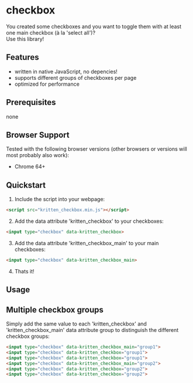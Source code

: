 # checkbox

You created some checkboxes and you want to toggle them with at least one  main checkbox (à la 'select all')?<br> 
Use this library!

## Features
* written in native JavaScript, no depencies!
* supports different groups of checkboxes per page
* optimized for performance

## Prerequisites
none

## Browser Support
Tested with the following browser versions (other browsers or versions will most probably also work):
* Chrome 64+

## Quickstart
1. Include the script into your webpage:
```html
<script src="kritten_checkbox.min.js"></script>
```
2. Add the data attribute 'kritten_checkbox' to your checkboxes:
```html
<input type="checkbox" data-kritten_checkbox>
```
3. Add the data attribute 'kritten_checkbox_main' to your main checkboxes:
```html
<input type="checkbox" data-kritten_checkbox_main>
```
4. Thats it!

## Usage
## Multiple checkbox groups
Simply add the same value to each 'kritten_checkbox' and 'kritten_checkbox_main' data attribute group to distinguish the different checkbox groups:
```html
<input type="checkbox" data-kritten_checkbox_main="group1">
<input type="checkbox" data-kritten_checkbox="group1">
<input type="checkbox" data-kritten_checkbox="group1">
<input type="checkbox" data-kritten_checkbox_main="group2">
<input type="checkbox" data-kritten_checkbox="group2">
<input type="checkbox" data-kritten_checkbox="group2">
```
